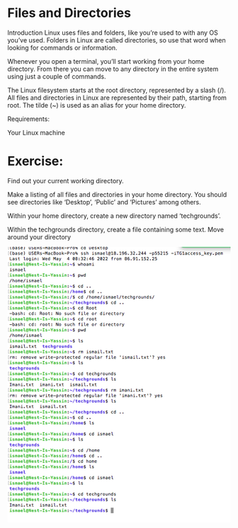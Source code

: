 # Files and Directories

Introduction
Linux uses files and folders, like you’re used to with any OS you’ve used. Folders in Linux are called directories, so use that word when looking for commands or information.

Whenever you open a terminal, you’ll start working from your home directory. From there you can move to any directory in the entire system using just a couple of commands.

The Linux filesystem starts at the root directory, represented by a slash (/). All files and directories in Linux are represented by their path, starting from root.
The tilde (~) is used as an alias for your home directory.

Requirements:

Your Linux machine

# Exercise:
Find out your current working directory.

Make a listing of all files and directories in your home directory. You should see directories like ‘Desktop’, ‘Public’ and ‘Pictures’ among others.

Within your home directory, create a new directory named ‘techgrounds’.

Within the techgrounds directory, create a file containing some text.
Move around your directory

![file directories in absolute&relative paths](https://github.com/yismailmo/TechGrounds-cloud8-cloud8-yismailmo/blob/main/00_includes/file%20directories.png)